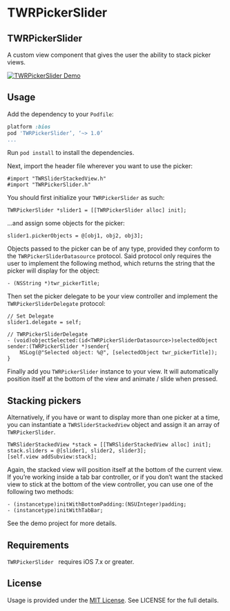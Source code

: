 TWRPickerSlider
=================

## TWRPickerSlider

A custom view component that gives the user the ability to stack picker views.

[![TWRPickerSlider Demo](http://cocoahunter-blog.s3.amazonaws.com/TWRPickerSlider/TWRPickerSlider_screenshot.png)](http://cocoahunter-blog.s3.amazonaws.com/TWRPickerSlider/TWRPickerSlider.mp4)

## Usage

Add the dependency to your `Podfile`:

```ruby
platform :bios
pod 'TWRPickerSlider’, ‘~> 1.0’
...
```

Run `pod install` to install the dependencies.

Next, import the header file wherever you want to use the picker:

```objc
#import "TWRSliderStackedView.h"
#import "TWRPickerSlider.h"
```

You should first initialize your `TWRPickerSlider` as such:

```objc
TWRPickerSlider *slider1 = [[TWRPickerSlider alloc] init];
```

…and assign some objects for the picker:

```
slider1.pickerObjects = @[obj1, obj2, obj3];
```

Objects passed to the picker can be of any type, provided they conform to the `TWRPickerSliderDatasource` protocol. Said protocol only requires the user to implement the following method, which returns the string that the picker will display for the object:

```objc
- (NSString *)twr_pickerTitle;
```

Then set the picker delegate to be your view controller and implement the `TWRPickerSliderDelegate` protocol:

```objc
// Set Delegate
slider1.delegate = self;

// TWRPickerSliderDelegate
- (void)objectSelected:(id<TWRPickerSliderDatasource>)selectedObject sender:(TWRPickerSlider *)sender{
    NSLog(@"Selected object: %@", [selectedObject twr_pickerTitle]);
}
```

Finally add you `TWRPickerSlider` instance to your view. It will automatically position itself at the bottom of the view and animate / slide when pressed.

## Stacking pickers

Alternatively, if you have or want to display more than one picker at a time, you can instantiate a `TWRSliderStackedView` object and assign it an array of `TWRPickerSlider`.

```objc
TWRSliderStackedView *stack = [[TWRSliderStackedView alloc] init];
stack.sliders = @[slider1, slider2, slider3];
[self.view addSubview:stack];
```

Again, the stacked view will position itself at the bottom of the current view. If you’re working inside a tab bar controller, or if you don’t want the stacked view to stick at the bottom of the view controller, you can use one of the following two methods:

```objc
- (instancetype)initWithBottomPadding:(NSUInteger)padding;
- (instancetype)initWithTabBar;
```

See the demo project for more details.

## Requirements

`TWRPickerSlider ` requires iOS 7.x or greater.


## License

Usage is provided under the [MIT License](http://opensource.org/licenses/mit-license.php).  See LICENSE for the full details.